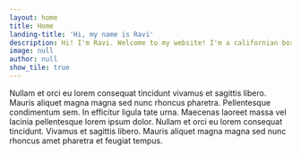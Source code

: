 ```yaml
---
layout: home
title: Home
landing-title: 'Hi, my name is Ravi'
description: Hi! I'm Ravi. Welcome to my website! I'm a californian born and raised (never lived anywhere else). I'm passionate about the environment, education equality, and finance. I recently graduated from UC Berkeley with a Masters in Operations Research where I had the opportunity to learn and practice data science and product skills. I completed my bachelors at USC in Chemical Engineering with a minor in Business Finance. Here are a selection of projects that I would like to share with you! 
image: null
author: null
show_tile: true
---
```


Nullam et orci eu lorem consequat tincidunt vivamus et sagittis libero. Mauris aliquet magna magna sed nunc rhoncus pharetra. Pellentesque condimentum sem. In efficitur ligula tate urna. Maecenas laoreet massa vel lacinia pellentesque lorem ipsum dolor. Nullam et orci eu lorem consequat tincidunt. Vivamus et sagittis libero. Mauris aliquet magna magna sed nunc rhoncus amet pharetra et feugiat tempus.
